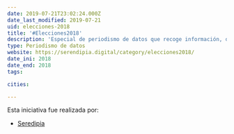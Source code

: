 ```yaml
---
date: 2019-07-21T23:02:24.000Z
date_last_modified: 2019-07-21
uid: elecciones-2018
title: '#Elecciones2018'
description: 'Especial de periodismo de datos que recoge información, datos y detalles de las elecciones presidenciales en México en el 2018.'
type: Periodismo de datos
website: https://serendipia.digital/category/elecciones2018/
date_ini: 2018
date_end: 2018
tags:

cities: 

---
```


Esta iniciativa fue realizada por:

- [Seredipia](/organizaciones/seredipia)
